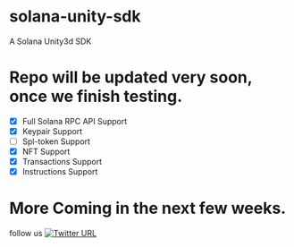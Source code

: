 # solana-unity-sdk
A Solana Unity3d SDK 

# Repo will be updated very soon, once we finish  testing.
- [x] Full Solana RPC API Support
- [x] Keypair Support
- [ ] Spl-token Support
- [x] NFT Support
- [x] Transactions Support
- [x] Instructions Support

# More Coming in the next few weeks.

follow us [![Twitter URL](https://img.shields.io/twitter/url/https/twitter.com/bukotsunikki.svg?style=social&label=Follow%20%40bukotsunikki)](https://twitter.com/sol_crystal_io)

